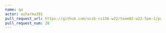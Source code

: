 ```yaml
---
name: qa
actor: asharma381
pull_request_url: https://github.com/ucsb-cs156-w22/team02-w22-5pm-1/pull/28
pull_request_num: 28
---
```

